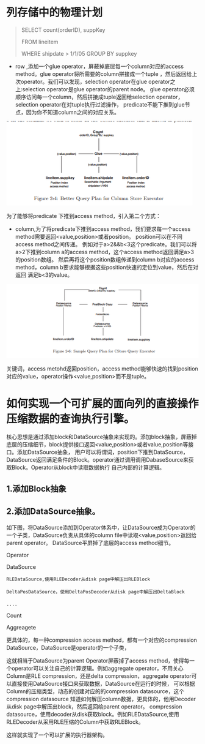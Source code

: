 # 列存储中的物理计划



> SELECT count\(orderID\), suppKey
>
>  FROM lineitem
>
>  WHERE shipdate &gt; 1/1/05 GROUP BY suppkey





* row ,添加一个glue operator，屏蔽掉底层每一个column对应的access method。glue operator将所需要的column拼接成一个tuple
  ，然后返回给上次operator。我们可以发现，selection operator在glue operator之上:selection operator是glue operator的parent node。
  glue operator必须顺序访问每一个column，然后拼接成tuple返回给selection operator，selection operator在对tuple执行过滤操作，
  predicate不能下推到glue节点，因为你不知道column之间的对应关系。



![](/assets/row-plan.png)



为了能够将predicate 下推到access method，引入第二个方式：

* column,为了将predicate下推到access method，我们要求每一个access method需要返回&lt;value,position&gt;或者position。
  position可以在不同access method之间传递。
  例如对于a&gt;2&&b&lt;3这个predicate。我们可以将a&gt;2下推到column a的access method，这个access method返回满足a&gt;3的position数组。
  然后再将这个position数组传递到column b对应的access method，column b要求能够根据这些position快速的定位到value，然后在对返回
  满足b&lt;3的value。

![](/assets/column-plan.png)

关键词，access metohd返回position，access method能够快速的找到position对应的value，operator操作&lt;value,position&gt;而不是tuple。



# 如何实现一个可扩展的面向列的直接操作压缩数据的查询执行引擎。

核心思想是通过添加block和DataSource抽象来实现的。添加block抽象，屏蔽掉底层的压缩细节，block提供接口返回&lt;value,position&gt;或者value,position等接口。添加DataSource抽象，
用户可以将谓词，position下推到DataSource，DataSource返回满足条件的Block。operator通过调用调用DabaseSource来获取Block。Operator从block中读取数据执行
自己内部的计算逻辑。



## 1.添加Block抽象

## 2.添加DataSource抽象。

  如下图，将DataSource添加到Operator体系中，让DataSource成为Operator的一个子类，DataSource负责从具体的column file中读取&lt;value,position&gt;返回给parent operator。
DataSource平屏掉了底层的access method细节。



Operator

  DataSource

    RLEDataSource,使用RLEDecoder从disk page中解压出RLEBlock

	DeltaPosDataSource，使用DeltaPosDecoder从disk page中解压出DeltaBlock

	....

  Count

  Aggreagete



  

更具体的，每一种compression access method，都有一个对应的compression DataSource，DataSource是operator的一个子类，

这就相当于DataSource为parent Operator屏蔽掉了access method，使得每一个operator可以关注自己的计算逻辑。例如aggregate operator，不用关心
Column是RLE compression，还是delta compression，aggregate operator可以直接使用DataSource接口来获取数据，DataSource在运行的时候，
可以根据Column的压缩类型，动态的创建对应的的compression datasource，这个compression datasource
知道如何解压column数据，更具体的，他用Decoder从disk page中解压出block，然后返回给parent operator。
compression datasource，使用decoder从disk获取block。例如RLEDataSource,使用RLEDecoder从采用RLE压缩的Column中获取RLEBlock。



这样就实现了一个可以扩展的执行器架构。



